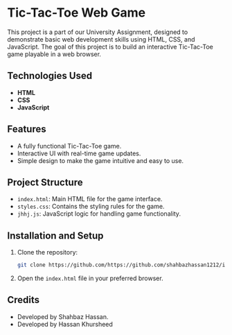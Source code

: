 # Tic-Tac-Toe Web Game

This project is a part of our University Assignment, designed to demonstrate basic web development skills using HTML, CSS, and JavaScript. The goal of this project is to build an interactive Tic-Tac-Toe game playable in a web browser. 

## Technologies Used
- **HTML**
- **CSS**
- **JavaScript**

## Features
- A fully functional Tic-Tac-Toe game.
- Interactive UI with real-time game updates.
- Simple design to make the game intuitive and easy to use.

## Project Structure
- `index.html`: Main HTML file for the game interface.
- `styles.css`: Contains the styling rules for the game.
- `jhhj.js`: JavaScript logic for handling game functionality.

## Installation and Setup
1. Clone the repository:
    ```bash
    git clone https://github.com/https://github.com/shahbazhassan1212/ids-project.git
    ```
2. Open the `index.html` file in your preferred browser.

## Credits
- Developed by Shahbaz Hassan.
- Developed by Hassan Khursheed
